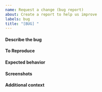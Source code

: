 ```yaml
---
name: Request a change (bug report)
about: Create a report to help us improve
labels: bug
title: "[BUG] "
---
```


<!--
A clear and concise description of what the bug is. This can be a disagreement on a comparison point, spellcheck :) , forgot to mention a feature, etc...
-->
#### Describe the bug



<!--
Steps to reproduce the behavior (if applicable):
1. Go to '...'
2. Click on '....'
3. Scroll down to '....'
4. See error
-->
#### To Reproduce



<!-- A clear and concise description of what you expected. -->
#### Expected behavior



<!-- If applicable, add screenshots to help explain your problem. -->
#### Screenshots



<!-- Add any other context about the problem here. -->
#### Additional context